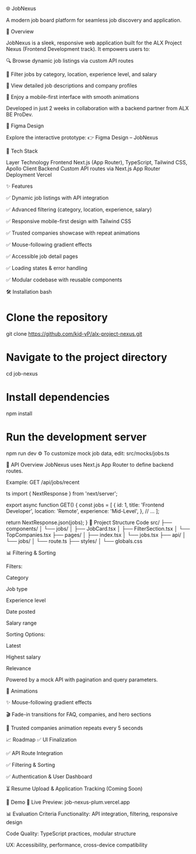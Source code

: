 🌐 JobNexus

A modern job board platform for seamless job discovery and application.

📄 Overview

JobNexus is a sleek, responsive web application built for the ALX Project Nexus (Frontend Development track). It empowers users to:

🔍 Browse dynamic job listings via custom API routes

🧭 Filter jobs by category, location, experience level, and salary

📄 View detailed job descriptions and company profiles

📱 Enjoy a mobile-first interface with smooth animations

Developed in just 2 weeks in collaboration with a backend partner from ALX BE ProDev.

🎨 Figma Design

Explore the interactive prototype: 👉 Figma Design – JobNexus

🧱 Tech Stack

Layer	Technology
Frontend	Next.js (App Router), TypeScript, Tailwind CSS, Apollo Client
Backend	Custom API routes via Next.js App Router
Deployment	Vercel

✨ Features

✅ Dynamic job listings with API integration

✅ Advanced filtering (category, location, experience, salary)

✅ Responsive mobile-first design with Tailwind CSS

✅ Trusted companies showcase with repeat animations

✅ Mouse-following gradient effects

✅ Accessible job detail pages

✅ Loading states & error handling

✅ Modular codebase with reusable components

🛠️ Installation
bash
# Clone the repository
git clone https://github.com/kid-yP/alx-project-nexus.git

# Navigate to the project directory
cd job-nexus

# Install dependencies
npm install

# Run the development server
npm run dev
⚙️ To customize mock job data, edit: src/mocks/jobs.ts

🧪 API Overview
JobNexus uses Next.js App Router to define backend routes.

Example: GET /api/jobs/recent

ts
import { NextResponse } from 'next/server';

export async function GET() {
  const jobs = [
    {
      id: 1,
      title: 'Frontend Developer',
      location: 'Remote',
      experience: 'Mid-Level',
    },
    // ...
  ];

  return NextResponse.json(jobs);
}
📂 Project Structure
Code
src/
├── components/
│   └── jobs/
│       ├── JobCard.tsx
│       ├── FilterSection.tsx
│       └── TopCompanies.tsx
├── pages/
│   ├── index.tsx
│   └── jobs.tsx
├── api/
│   └── jobs/
│       └── route.ts
├── styles/
│   └── globals.css

📊 Filtering & Sorting

Filters:

Category

Job type

Experience level

Date posted

Salary range

Sorting Options:

Latest

Highest salary

Relevance

Powered by a mock API with pagination and query parameters.

🧩 Animations

✨ Mouse-following gradient effects

🎬 Fade-in transitions for FAQ, companies, and hero sections

🔁 Trusted companies animation repeats every 5 seconds

📈 Roadmap
✅ UI Finalization

✅ API Route Integration

✅ Filtering & Sorting

✅ Authentication & User Dashboard

⏳ Resume Upload & Application Tracking (Coming Soon)

📸 Demo
🔗 Live Preview: job-nexus-plum.vercel.app

📊 Evaluation Criteria
Functionality: API integration, filtering, responsive design

Code Quality: TypeScript practices, modular structure

UX: Accessibility, performance, cross-device compatibility
